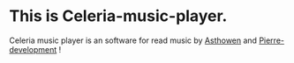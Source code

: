 # This is Celeria-music-player.

Celeria music player is an software for read music by [Asthowen](https://github.com/Asthowen) and [Pierre-development](https://github.com/Pierre-development) !
